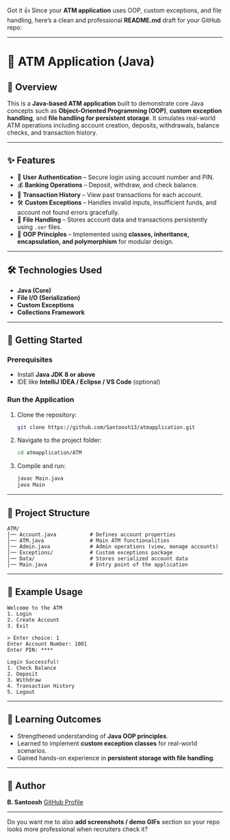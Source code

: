 Got it 👍 Since your **ATM application** uses OOP, custom exceptions, and file handling, here’s a clean and professional **README.md** draft for your GitHub repo:

---

# 🏦 ATM Application (Java)

## 📌 Overview

This is a **Java-based ATM application** built to demonstrate core Java concepts such as **Object-Oriented Programming (OOP)**, **custom exception handling**, and **file handling for persistent storage**.
It simulates real-world ATM operations including account creation, deposits, withdrawals, balance checks, and transaction history.

---

## ✨ Features

* 🔑 **User Authentication** – Secure login using account number and PIN.
* 💰 **Banking Operations** – Deposit, withdraw, and check balance.
* 📜 **Transaction History** – View past transactions for each account.
* 🛠 **Custom Exceptions** – Handles invalid inputs, insufficient funds, and account not found errors gracefully.
* 💾 **File Handling** – Stores account data and transactions persistently using `.ser` files.
* 🧩 **OOP Principles** – Implemented using **classes, inheritance, encapsulation, and polymorphism** for modular design.

---

## 🛠 Technologies Used

* **Java (Core)**
* **File I/O (Serialization)**
* **Custom Exceptions**
* **Collections Framework**

---

## 🚀 Getting Started

### Prerequisites

* Install **Java JDK 8 or above**
* IDE like **IntelliJ IDEA / Eclipse / VS Code** (optional)

### Run the Application

1. Clone the repository:

   ```bash
   git clone https://github.com/Santoosh13/atmapplication.git
   ```
2. Navigate to the project folder:

   ```bash
   cd atmapplication/ATM
   ```
3. Compile and run:

   ```bash
   javac Main.java
   java Main
   ```

---

## 📂 Project Structure

```
ATM/
│── Account.java           # Defines account properties
│── ATM.java               # Main ATM functionalities
│── Admin.java             # Admin operations (view, manage accounts)
│── Exceptions/            # Custom exceptions package
│── Data/                  # Stores serialized account data
│── Main.java              # Entry point of the application
```

---

## 📖 Example Usage

```
Welcome to the ATM
1. Login
2. Create Account
3. Exit

> Enter choice: 1
Enter Account Number: 1001
Enter PIN: ****

Login Successful!
1. Check Balance
2. Deposit
3. Withdraw
4. Transaction History
5. Logout
```

---

## 📌 Learning Outcomes

* Strengthened understanding of **Java OOP principles**.
* Learned to implement **custom exception classes** for real-world scenarios.
* Gained hands-on experience in **persistent storage with file handling**.

---

## 👤 Author

**B. Santoosh**
[GitHub Profile](https://github.com/Santoosh13)

---

Do you want me to also **add screenshots / demo GIFs** section so your repo looks more professional when recruiters check it?

